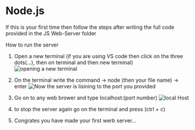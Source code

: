 # Node.js

If this is your first time then follow the steps after writing the full code provided in the JS Web-Server folder

How to run the server 
1) Open a new terminal (if you are using VS code then click on the three dots(...), then on terminal and then new terminal)
![opening a new terminal](https://github.com/Aishwary2004Gupta/Node.js/assets/115387744/b112a8bf-f689-490a-b13f-2908598114ae)

2) On the terminal write the command 
    -> node (then your file name)
     -> enter
![Now the server is lisining to the port you provided](https://github.com/Aishwary2004Gupta/Node.js/assets/115387744/f0ee0d5f-c453-417b-b9b7-73ae7e11cbde)

3) Go on to any web brower and type localhost:(port number)
![local Host](https://github.com/Aishwary2004Gupta/Node.js/assets/115387744/47e2e331-aaf2-492d-9af9-55d8b93f5824)

4) to stop the server again go on the terminal and press (ctrl + c)

4) Congrates you have made your first werb server... 


